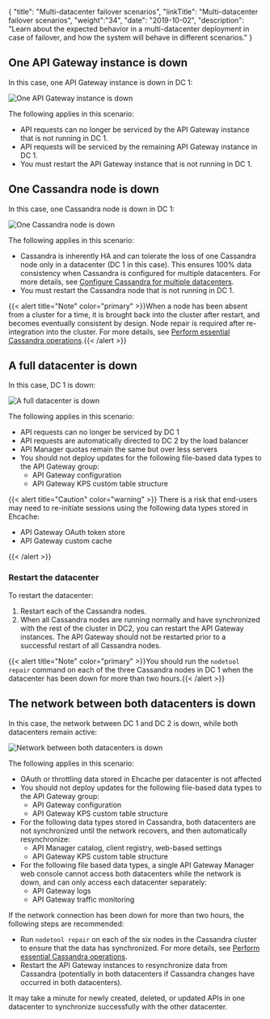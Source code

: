 {
"title": "Multi-datacenter failover scenarios",
"linkTitle": "Multi-datacenter failover scenarios",
"weight":"34",
"date": "2019-10-02",
"description": "Learn about the expected behavior in a multi-datacenter deployment in case of failover, and how the system will behave in different scenarios."
}

## One API Gateway instance is down

In this case, one API Gateway instance is down in DC 1:

![One API Gateway instance is down](/Images/APIGateway/multi-dc_gw_down.png)

The following applies in this scenario:

* API requests can no longer be serviced by the API Gateway instance that is not running in DC 1.
* API requests will be serviced by the remaining API Gateway instance in DC 1.
* You must restart the API Gateway instance that is not running in DC 1.

## One Cassandra node is down

In this case, one Cassandra node is down in DC 1:

![One Cassandra node is down](/Images/APIGateway/multi-dc_cass_down.png)

The following applies in this scenario:

* Cassandra is inherently HA and can tolerate the loss of one Cassandra node only in a datacenter (DC 1 in this case). This ensures 100% data consistency when Cassandra is configured for multiple datacenters. For more details, see [Configure Cassandra for multiple datacenters](/docs/apimgmt_multi_dc/multi_datacenter_config#cassandra_multiple).
* You must restart the Cassandra node that is not running in DC 1.

{{< alert title="Note" color="primary" >}}When a node has been absent from a cluster for a time, it is brought back into the cluster after restart, and becomes eventually consistent by design. Node repair is required after re-integration into the cluster. For more details, see [Perform essential Cassandra operations](/docs/cass_admin/cassandra_ops/).{{< /alert >}}

## A full datacenter is down

In this case, DC 1 is down:

![A full datacenter is down](/Images/APIGateway/multi-dc_dc_down.png)

The following applies in this scenario:

* API requests can no longer be serviced by DC 1
* API requests are automatically directed to DC 2 by the load balancer
* API Manager quotas remain the same but over less servers
* You should not deploy updates for the following file-based data types to the API Gateway group:
    * API Gateway configuration
    * API Gateway KPS custom table structure

{{< alert title="Caution" color="warning" >}}
There is a risk that end-users may need to re-initiate sessions using the following data types stored in Ehcache:

* API Gateway OAuth token store
* API Gateway custom cache

{{< /alert >}}

### Restart the datacenter

To restart the datacenter:

1. Restart each of the Cassandra nodes.
2. When all Cassandra nodes are running normally and have synchronized with the rest of the cluster in DC2, you can restart the API Gateway instances. The API Gateway should not be restarted prior to a successful restart of all Cassandra nodes.

{{< alert title="Note" color="primary" >}}You should run the `nodetool repair` command on each of the three Cassandra nodes in DC 1 when the datacenter has been down for more than two hours.{{< /alert >}}

## The network between both datacenters is down

In this case, the network between DC 1 and DC 2 is down, while both datacenters remain active:

![Network between both datacenters is down](/Images/APIGateway/multi-dc_network_down.png)

The following applies in this scenario:

* OAuth or throttling data stored in Ehcache per datacenter is not affected
* You should not deploy updates for the following file-based data types to the API Gateway group:
    * API Gateway configuration
    * API Gateway KPS custom table structure
* For the following data types stored in Cassandra, both datacenters are not synchronized until the network recovers, and then automatically resynchronize:
    * API Manager catalog, client registry, web-based settings
    * API Gateway KPS custom table structure
* For the following file based data types, a single API Gateway Manager web console cannot access both datacenters while the network is down, and can only access each datacenter separately:
    * API Gateway logs
    * API Gateway traffic monitoring

If the network connection has been down for more than two hours, the following steps are recommended:

* Run `nodetool repair` on each of the six nodes in the Cassandra cluster to ensure that the data has synchronized. For more details, see [Perform essential Cassandra operations](/docs/cass_admin/cassandra_ops/).
* Restart the API Gateway instances to resynchronize data from Cassandra (potentially in both datacenters if Cassandra changes have occurred in both datacenters).

It may take a minute for newly created, deleted, or updated APIs in one datacenter to synchronize successfully with the other datacenter.
